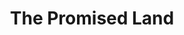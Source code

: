 ---
layout: songs
title: The Promised Land
event: Freedom Rides
category:
artist: Chuck Berry
composer:
record_company:
released: 1964
video: https://www.youtube.com/embed/cK6MElklfvM
description: Lorem ipsum dolor sit amet, consectetur adipiscing elit, sed do eiusmod tempor incididunt ut labore et dolore magna aliqua. Semper quis lectus nulla at volutpat diam ut venenatis tellusLorem ipsum dolor sit amet, consectetur adipiscing elit, sed do eiusmod tempor incididunt ut labore et dolore magna aliqua. Semper quis lectus nulla at volutpat diam ut venenatis tellus
lyrics: |
    I left my home in Norfolk Virginia
    California on my mind
    I Straddled that Greyhound,
    and rolled in into Raleigh and all across Carolina

    Stopped in Charlotte and bypassed Rock Hill
    And we never was a minute late
    We was ninety miles out of Atlanta by sundown
    Rollin' out of Georgia state

    We had more trouble it turned into a struggle,
    Half way 'cross Alabam
    And that 'hound broke down and left us all stranded
    In downtown Birmingham

    Right away, I bought me a through train ticket
    Ridin' cross Mississippi clean
    And I was on that midnight flier out of Birmingham
    Smoking into New Orleans

    Somebody help me get out of Louisiana
    Just help me get to Houston town
    There are people there who care a little 'bout me
    And they won't let the poor boy down

    Sure as you're born, they bought me a silk suit
    Put luggage in my hands,
    And I woke up high over Albuquerque
    On a jet to the promised land

    Workin' on a T-bone steak a la carte
    Flying over to the Golden State
    Oh when The pilot told me in thirteen minutes
    We'd be headin' in the terminal gate

    Swing low chariot, come down easy
    Taxi to the terminal zone
    Cut your engines, cool your wings
    And let me make it to the telephone

    Los Angeles give me Norfolk Virginia
    Tidewater four ten O nine
    Tell the folks back home this is the promised land callin'
    And the poor boy's on the line
---